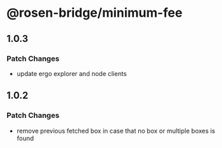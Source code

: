 # @rosen-bridge/minimum-fee

## 1.0.3

### Patch Changes

- update ergo explorer and node clients

## 1.0.2

### Patch Changes

- remove previous fetched box in case that no box or multiple boxes is found
